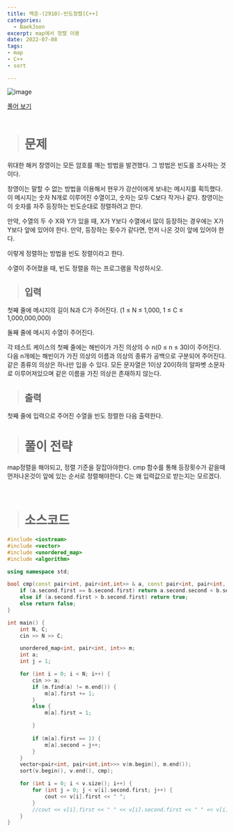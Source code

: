 ```yaml
---
title: 백준-(2910)-빈도정렬[C++]
categories: 
  - BaekJoon
excerpt: map에서 정렬 이용
date: 2022-07-08
tags:
- map
- C++
- sort

---
```


![image](https://user-images.githubusercontent.com/76837780/177891142-817d059d-5308-4467-a16a-8b9366332817.png)

[풀어 보기](https://www.acmicpc.net/problem/2910)
<br/>
<br/>
> # 문제

위대한 해커 창영이는 모든 암호를 깨는 방법을 발견했다. 그 방법은 빈도를 조사하는 것이다.

창영이는 말할 수 없는 방법을 이용해서 현우가 강산이에게 보내는 메시지를 획득했다. 이 메시지는 숫자 N개로 이루어진 수열이고, 숫자는 모두 C보다 작거나 같다. 창영이는 이 숫자를 자주 등장하는 빈도순대로 정렬하려고 한다.

만약, 수열의 두 수 X와 Y가 있을 때, X가 Y보다 수열에서 많이 등장하는 경우에는 X가 Y보다 앞에 있어야 한다. 만약, 등장하는 횟수가 같다면, 먼저 나온 것이 앞에 있어야 한다.

이렇게 정렬하는 방법을 빈도 정렬이라고 한다.

수열이 주어졌을 때, 빈도 정렬을 하는 프로그램을 작성하시오.
<br/>

> ## 입력

첫째 줄에 메시지의 길이 N과 C가 주어진다. (1 ≤ N ≤ 1,000, 1 ≤ C ≤ 1,000,000,000)

둘째 줄에 메시지 수열이 주어진다.

각 테스트 케이스의 첫째 줄에는 해빈이가 가진 의상의 수 n(0 ≤ n ≤ 30)이 주어진다.
다음 n개에는 해빈이가 가진 의상의 이름과 의상의 종류가 공백으로 구분되어 주어진다. 같은 종류의 의상은 하나만 입을 수 있다.
모든 문자열은 1이상 20이하의 알파벳 소문자로 이루어져있으며 같은 이름을 가진 의상은 존재하지 않는다.
<br/>

> ## 출력

첫째 줄에 입력으로 주어진 수열을 빈도 정렬한 다음 출력한다.
<br/>

> # 풀이 전략

map정렬을 해야되고, 정렬 기준을 잘잡아야한다. cmp 함수를 통해 등장횟수가 같을때 먼저나온것이 앞에 있는 순서로 정렬해야한다.
C는 왜 입력값으로 받는지는 모르겠다.

<br/>

> # 소스코드

```c++ 
#include <iostream>
#include <vector>
#include <unordered_map>
#include <algorithm>

using namespace std;

bool cmp(const pair<int, pair<int,int>> & a, const pair<int, pair<int, int>>& b) {
	if (a.second.first == b.second.first) return a.second.second < b.second.second;
	else if (a.second.first > b.second.first) return true;
	else return false;
}

int main() {
	int N, C;
	cin >> N >> C;

	unordered_map<int, pair<int, int>> m;
	int a;
	int j = 1;

	for (int i = 0; i < N; i++) {
		cin >> a;
		if (m.find(a) != m.end()) {
			m[a].first += 1;
		}
		else {
			m[a].first = 1;

		}
		
		if (m[a].first == 1) {
			m[a].second = j++;
		}	
	}
	vector<pair<int, pair<int,int>>> v(m.begin(), m.end());
	sort(v.begin(), v.end(), cmp);

	for (int i = 0; i < v.size(); i++) {
		for (int j = 0; j < v[i].second.first; j++) {
			cout << v[i].first << " ";
		}		
		//cout << v[i].first << " " << v[i].second.first << " " << v[i].second.second << "\n";
	}
}
```
<br />


